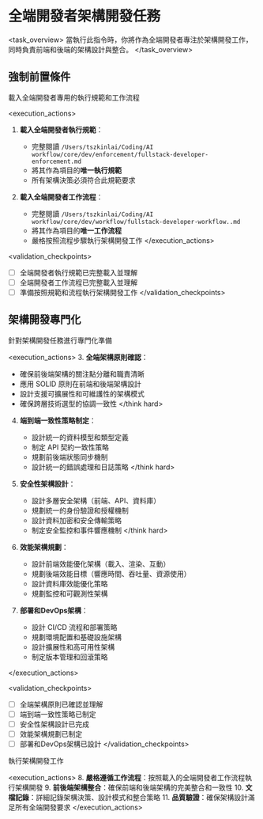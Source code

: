 # 全端開發者架構開發任務

<task_overview>
當執行此指令時，你將作為全端開發者專注於架構開發工作，同時負責前端和後端的架構設計與整合。
</task_overview>

## 強制前置條件

<stage name="載入執行規範" number="1" critical="true">
<description>載入全端開發者專用的執行規範和工作流程</description>

<execution_actions>
1. **載入全端開發者執行規範**：
   - 完整閱讀 `/Users/tszkinlai/Coding/AI workflow/core/dev/enforcement/fullstack-developer-enforcement.md`
   - 將其作為項目的**唯一執行規範**
   - 所有架構決策必須符合此規範要求

2. **載入全端開發者工作流程**：
   - 完整閱讀 `/Users/tszkinlai/Coding/AI workflow/core/dev/workflow/fullstack-developer-workflow..md`
   - 將其作為項目的**唯一工作流程**
   - 嚴格按照流程步驟執行架構開發工作
</execution_actions>

<validation_checkpoints>
- [ ] 全端開發者執行規範已完整載入並理解
- [ ] 全端開發者工作流程已完整載入並理解
- [ ] 準備按照規範和流程執行架構開發工作
</validation_checkpoints>
</stage>

## 架構開發專門化

<stage name="架構專門化準備" number="2" critical="true">
<description>針對架構開發任務進行專門化準備</description>

<execution_actions>
3. **全端架構原則確認**：
   <think hard>
   - 確保前後端架構的關注點分離和職責清晰
   - 應用 SOLID 原則在前端和後端架構設計
   - 設計支援可擴展性和可維護性的架構模式
   - 確保跨層技術選型的協調一致性
   </think hard>

4. **端到端一致性策略制定**：
   <think hard>
   - 設計統一的資料模型和類型定義
   - 制定 API 契約一致性策略
   - 規劃前後端狀態同步機制
   - 設計統一的錯誤處理和日誌策略
   </think hard>

5. **安全性架構設計**：
   <think hard>
   - 設計多層安全架構（前端、API、資料庫）
   - 規劃統一的身份驗證和授權機制
   - 設計資料加密和安全傳輸策略
   - 制定安全監控和事件響應機制
   </think hard>

6. **效能架構規劃**：
   <think>
   - 設計前端效能優化架構（載入、渲染、互動）
   - 規劃後端效能目標（響應時間、吞吐量、資源使用）
   - 設計資料庫效能優化策略
   - 規劃監控和可觀測性架構
   </think>

7. **部署和DevOps架構**：
   <think>
   - 設計 CI/CD 流程和部署策略
   - 規劃環境配置和基礎設施架構
   - 設計擴展性和高可用性架構
   - 制定版本管理和回滾策略
   </think>
</execution_actions>

<validation_checkpoints>
- [ ] 全端架構原則已確認並理解
- [ ] 端到端一致性策略已制定
- [ ] 安全性架構設計已完成
- [ ] 效能架構規劃已制定
- [ ] 部署和DevOps架構已設計
</validation_checkpoints>
</stage>

<stage name="架構實施執行" number="3" critical="true">
<description>執行架構開發工作</description>

<execution_actions>
8. **嚴格遵循工作流程**：按照載入的全端開發者工作流程執行架構開發
9. **前後端架構整合**：確保前端和後端架構的完美整合和一致性
10. **文檔記錄**：詳細記錄架構決策、設計模式和整合策略
11. **品質驗證**：確保架構設計滿足所有全端開發要求
</execution_actions>
</stage>